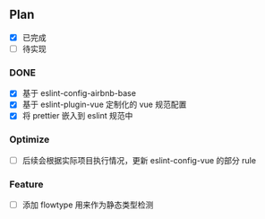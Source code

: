 ## Plan
- [X] 已完成
- [ ] 待实现

### DONE
- [X] 基于 eslint-config-airbnb-base 
- [X] 基于 eslint-plugin-vue 定制化的 vue 规范配置
- [X] 将 prettier 嵌入到 eslint 规范中

### Optimize
- [ ] 后续会根据实际项目执行情况，更新 eslint-config-vue 的部分 rule

### Feature
- [ ] 添加 flowtype 用来作为静态类型检测